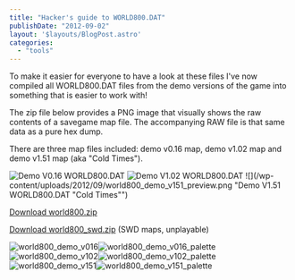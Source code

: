 ```yaml
---
title: "Hacker's guide to WORLD800.DAT"
publishDate: "2012-09-02"
layout: '$layouts/BlogPost.astro'
categories: 
  - "tools"
---
```


To make it easier for everyone to have a look at these files I've now compiled all WORLD800.DAT files from the demo versions of the game into something that is easier to work with!

The zip file below provides a PNG image that visually shows the raw contents of a savegame map file. The accompanying RAW file is that same data as a pure hex dump.

There are three map files included: demo v0.16 map, demo v1.02 map and demo v1.51 map (aka "Cold Times").

![](/wp-content/uploads/2012/09/world800_demo_v016_preview.png "Demo V0.16 WORLD800.DAT") ![](/wp-content/uploads/2012/09/world800_demo_v102_preview.png "Demo V1.02 WORLD800.DAT") ![](/wp-content/uploads/2012/09/world800_demo_v151_preview.png "Demo V1.51 WORLD800.DAT "Cold Times"")

[Download world800.zip](/wp-content/uploads/2012/09/world800.zip)

[Download world800\_swd.zip](/wp-content/uploads/2012/09/world800_swd.zip) (SWD maps, unplayable)

![](/wp-content/uploads/2012/09/world800_demo_v016.png "world800_demo_v016")![](/wp-content/uploads/2012/09/world800_demo_v016_palette.png "world800_demo_v016_palette") ![](/wp-content/uploads/2012/09/world800_demo_v102.png "world800_demo_v102")![](/wp-content/uploads/2012/09/World800_demo_v102_palette.png "world800_demo_v102_palette") ![](/wp-content/uploads/2012/09/world800_demo_v151.png "world800_demo_v151")![](/wp-content/uploads/2012/09/world800_demo_v151_palette.png "world800_demo_v151_palette")
